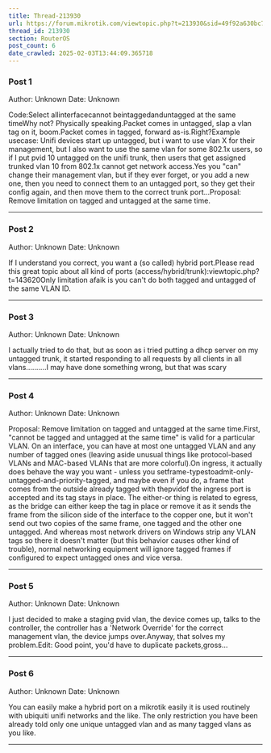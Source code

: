 ```yaml
---
title: Thread-213930
url: https://forum.mikrotik.com/viewtopic.php?t=213930&sid=49f92a630bc7970d8ca50523be880e8f
thread_id: 213930
section: RouterOS
post_count: 6
date_crawled: 2025-02-03T13:44:09.365718
---
```


### Post 1
Author: Unknown
Date: Unknown

Code:Select allinterfacecannot beintaggedanduntagged at the same timeWhy not? Physically speaking.Packet comes in untagged, slap a vlan tag on it, boom.Packet comes in tagged, forward as-is.Right?Example usecase: Unifi devices start up untagged, but i want to use vlan X for their management, but I also want to use the same vlan for some 802.1x users, so if I put pvid 10 untagged on the unifi trunk, then users that get assigned trunked vlan 10 from 802.1x cannot get network access.Yes you "can" change their management vlan, but if they ever forget, or you add a new one, then you need to connect them to an untagged port, so they get their config again, and then move them to the correct trunk port...Proposal: Remove limitation on tagged and untagged at the same time.

---
### Post 2
Author: Unknown
Date: Unknown

If I understand you correct, you want a (so called) hybrid port.Please read this great topic about all kind of ports (access/hybrid/trunk):viewtopic.php?t=143620Only limitation afaik is you can't do both tagged and untagged of the same VLAN ID.

---
### Post 3
Author: Unknown
Date: Unknown

I actually tried to do that, but as soon as i tried putting a dhcp server on my untagged trunk, it started responding to all requests by all clients in all vlans..........I may have done something wrong, but that was scary

---
### Post 4
Author: Unknown
Date: Unknown

Proposal: Remove limitation on tagged and untagged at the same time.First, "cannot be tagged and untagged at the same time" is valid for a particular VLAN. On an interface, you can have at most one untagged VLAN and any number of tagged ones (leaving aside unusual things like protocol-based VLANs and MAC-based VLANs that are more colorful).On ingress, it actually does behave the way you want - unless you setframe-typestoadmit-only-untagged-and-priority-tagged, and maybe even if you do, a frame that comes from the outside already tagged with thepvidof the ingress port is accepted and its tag stays in place. The either-or thing is related to egress, as the bridge can either keep the tag in place or remove it as it sends the frame from the silicon side of the interface to the copper one, but it won't send out two copies of the same frame, one tagged and the other one untagged. And whereas most network drivers on Windows strip any VLAN tags so there it doesn't matter (but this behavior causes other kind of trouble), normal networking equipment will ignore tagged frames if configured to expect untagged ones and vice versa.

---
### Post 5
Author: Unknown
Date: Unknown

I just decided to make a staging pvid vlan, the device comes up, talks to the controller, the controller has a 'Network Override' for the correct management vlan, the device jumps over.Anyway, that solves my problem.Edit: Good point, you'd have to duplicate packets,gross...

---
### Post 6
Author: Unknown
Date: Unknown

You can easily make a hybrid port on a mikrotik easily it is used routinely with ubiquiti unifi networks and the like. The only restriction you have been already told only one unique untagged vlan and as many tagged vlans as you like.

---
